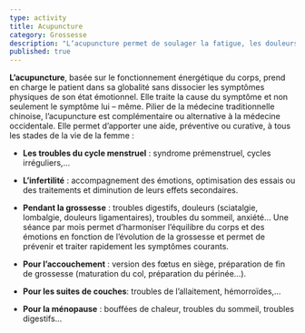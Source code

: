 ```yaml
---
type: activity
title: Acupuncture
category: Grossesse
description: "L‘acupuncture permet de soulager la fatigue, les douleurs, les troubles digestifs les troubles circulatoires et l'insomnie au cours de la grossesse."
published: true
---
```



**L’acupuncture**, basée sur le fonctionnement énergétique du corps, prend en charge le patient dans sa globalité sans dissocier les symptômes physiques de son état émotionnel. Elle traite la cause du symptôme et non seulement le symptôme lui – même. Pilier de la médecine traditionnelle chinoise, l’acupuncture est complémentaire ou alternative à la médecine occidentale.
Elle permet d’apporter une aide, préventive ou curative, à tous les stades de la vie de la femme :

-	**Les troubles du cycle menstruel** : syndrome prémenstruel, cycles irréguliers,… 

-	**L’infertilité** : accompagnement des émotions, optimisation des essais ou des traitements et diminution de leurs effets secondaires. 

-	**Pendant la grossesse** : troubles digestifs, douleurs (sciatalgie, lombalgie, douleurs ligamentaires), troubles du sommeil, anxiété… 
Une séance par mois permet d’harmoniser l’équilibre du corps et des émotions  en fonction de l’évolution de la grossesse et permet de prévenir et traiter rapidement les symptômes courants. 

-	**Pour l’accouchement** : version des fœtus en siège, préparation de fin de grossesse (maturation du col, préparation  du périnée…). 

-	**Pour les suites de couches**: troubles de l’allaitement, hémorroïdes,… 

-	**Pour la ménopause** : bouffées de chaleur, troubles du sommeil, troubles digestifs… 

